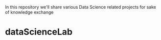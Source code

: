 In this repository we'll share various Data Science related projects for sake of knowledge exchange
# dataScienceLab
